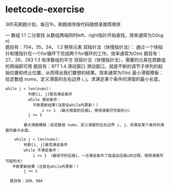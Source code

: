 # leetcode-exercise
365天刷题计划，每日1h，刷题顺序按代码随想录推荐顺序

一 数组
1.1 二分查找 
      从数组两端同时left、right指针开始查找，效率通常为O(log n)  
      题目有：704，35，34，
1.2 移除元素
      双指针法（快慢指针法）： 通过一个快指针和慢指针在一个for循环下完成两个for循环的工作。效率通常为O(n) 
      题目有：27，26，283 
1.3 有序数组的平方
      双指针法（快慢指针法），需要的元素在原数组的两端即可用
      题目有：977
1.4 滑动窗口
      滑动窗口，就是不断的调节子序列的起始位置和终止位置，从而得出我们要想的结果。效率通常为O(n) 
            最小滑窗模板：给定数组 nums，定义滑窗的左右边界 i, j，求满足某个条件的滑窗的最小长度。
	    
	while j < len(nums):
    	      判断[i, j]是否满足条件
    	      while 满足条件：
        	    不断更新结果(注意在while内更新！)
              	    i += 1 （最大程度的压缩i，使得滑窗尽可能的小）
    	      j += 1
	      
            最大滑窗模板：给定数组 nums，定义滑窗的左右边界 i, j，求满足某个条件的滑窗的最大长度。
	    
    	while j < len(nums):
    	    判断[i, j]是否满足条件
    	    while 不满足条件：
        	    i += 1 （最保守的压缩i，一旦满足条件了就退出压缩i的过程，使得滑窗尽可能的大）
   	   不断更新结果（注意在while外更新！）
            j += 1
	    
      题目有：209，904

